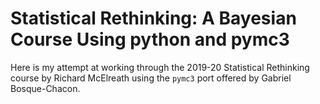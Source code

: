 Statistical Rethinking: A Bayesian Course Using python and pymc3
===============

Here is my attempt at working through the 2019-20 Statistical Rethinking course by Richard McElreath using the `pymc3` port offered by Gabriel Bosque-Chacon.